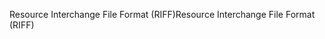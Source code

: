 <span data-ttu-id="94340-101">Resource Interchange File Format (RIFF)</span><span class="sxs-lookup"><span data-stu-id="94340-101">Resource Interchange File Format (RIFF)</span></span>